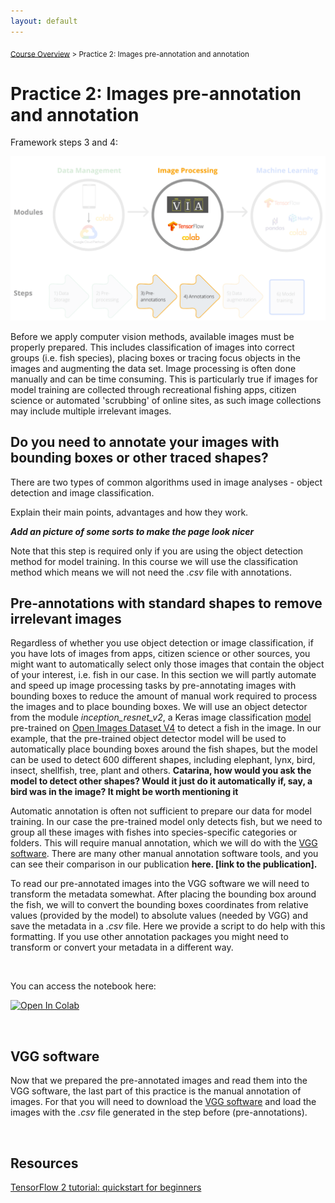```yaml
---
layout: default
---
```


<sub>[Course Overview](index.md) \> Practice 2: Images pre-annotation and annotation</sub>

# Practice 2: Images pre-annotation and annotation

Framework steps 3 and 4:

![framework](./images/framework_steps3_4.png)

Before we apply computer vision methods, available images must be properly prepared. This includes classification of images into correct groups (i.e. fish species), placing boxes or tracing focus objects in the images and augmenting the data set. Image processing is often done manually and can be time consuming. This is particularly true if images for model training are collected through recreational fishing apps, citizen science or automated 'scrubbing' of online sites, as such image collections may include multiple irrelevant images.

## Do you need to annotate your images with bounding boxes or other traced shapes? 

There are two types of common algorithms used in image analyses - object detection and image classification.

Explain their main points, advantages and how they work.

***Add an picture of some sorts to make the page look nicer***

Note that this step is required only if you are using the object detection method for model training. In this course we will use the classification method which means we will not need the *.csv* file with annotations.

## Pre-annotations with standard shapes to remove irrelevant images 

Regardless of whether you use object detection or image classification, if you have lots of images from apps, citizen science or other sources, you might want to automatically select only those images that contain the object of your interest, i.e. fish in our case. In this section we will partly automate and speed up image processing tasks by pre-annotating images with bounding boxes to reduce the amount of manual work required to process the images and to place bounding boxes. We will use an object detector from the module *inception_resnet_v2*, a Keras image classification [model](https://arxiv.org/abs/1602.07261) pre-trained on [Open Images Dataset V4](https://storage.googleapis.com/openimages/web/index.html) to detect a fish in the image. In our example, that the pre-trained object detector model will be used to automatically place bounding boxes around the fish shapes, but the model can be used to detect 600 different shapes, including elephant, lynx, bird, insect, shellfish, tree, plant and others. **Catarina, how would you ask the model to detect other shapes? Would it just do it automatically if, say, a bird was in the image? It might be worth mentioning it**

Automatic annotation is often not sufficient to prepare our data for model training. In our case the pre-trained model only detects fish, but we need to group all these images with fishes into species-specific categories or folders. This will require manual annotation, which we will do with the [VGG software](https://www.robots.ox.ac.uk/~vgg/software/via/). There are many other manual annotation software tools, and you can see their comparison in our publication **here. [link to the publication].**

To read our pre-annotated images into the VGG software we will need to transform the metadata somewhat. After placing the bounding box around the fish, we will to convert the bounding boxes coordinates from relative values (provided by the model) to absolute values (needed by VGG) and save the metadata in a *.csv* file. Here we provide a script to do help with this formatting. If you use other annotation packages you might need to transform or convert your metadata in a different way.

<br/>

You can access the notebook here:

[![Open In Colab](https://colab.research.google.com/assets/colab-badge.svg)](https://colab.research.google.com/drive/1dHhqN8BLwitlHoGMXpKUL8DvnQHtSqPv?usp=sharing)

<br/>

## VGG software

Now that we prepared the pre-annotated images and read them into the VGG software, the last part of this practice is the manual annotation of images. For that you will need to download the [VGG software](https://www.robots.ox.ac.uk/~vgg/software/via/) and load the images with the *.csv* file generated in the step before (pre-annotations).

<br/>

## Resources

[TensorFlow 2 tutorial: quickstart for beginners](https://www.tensorflow.org/tutorials/quickstart/beginner)
